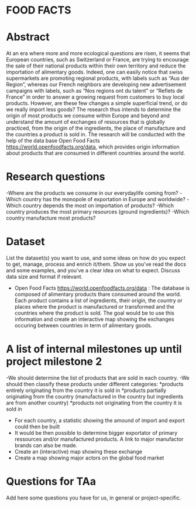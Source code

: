 # FOOD FACTS

# Abstract
At an era where more and more ecological questions are risen, it seems that European countries, such as Switzerland or France, are trying to encourage the sale of their national products within their own territory and reduce the importation of alimentary goods. Indeed, one can easily notice that swiss supermarkets are promoting regional products, with labels such as “Aus der Region”, whereas our French neighbors are developing new advertisement campaigns with labels, such as “Nos regions ont du talent” or “Reflets de France” in order to answer a growing request from customers to buy local products. However, are these few changes a simple superficial trend, or do we really import less goods? The research thus intends to determine the origin of most products we consume within Europe and beyond and understand the amount of exchanges of resources that is globally practiced, from the origin of the ingredients, the place of manufacture and the countries a product is sold in. The research will be conducted with the help of the data base Open Food Facts https://world.openfoodfacts.org/data, which provides origin information about products that are consumed in different countries around the world.


# Research questions
-Where are the products we consume in our everydaylife coming from?
-Which country has the monopole of exportation in Europe and worldwide?
-Which country depends the most on importation of products?
-Which country produces the most primary resources (ground ingredients)?
-Which country manufacture most products?

# Dataset
List the dataset(s) you want to use, and some ideas on how do you expect to get, manage, process and enrich it/them. Show us you've read the docs and some examples, and you've a clear idea on what to expect. Discuss data size and format if relevant.

- Open Food Facts https://world.openfoodfacts.org/data :
The database is composed of alimentary products thare consumed around the world. Each product contains a list of ingredients, their origin, the country or places where the product is manufactured or transformed and the countries where the product is sold. The goal would be to use this information and create an interactive map showing the exchanges occuring between countries in term of alimentary goods.

# A list of internal milestones up until project milestone 2
-We should determine the list of products that are sold in each country.
-We should then classify these products under different categories:
    *products entirely originating from the country it is sold in
    *products partially originating from the country (manufactured in the country but ingredients are from another country)
    *products not originating from the country it is sold in
- For each country, a statistic showing the amound of import and export could then be built
- It would be then possible to determine bigger exportator of primary ressources and/or manufactured products. A link to major manufactor brands can also be made.
- Create an (interactive) map showing these exchange
- Create a map showing major actors on the global food market

# Questions for TAa
Add here some questions you have for us, in general or project-specific.
